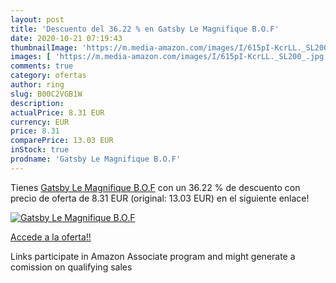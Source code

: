 ```yaml
---
layout: post
title: 'Descuento del 36.22 % en Gatsby Le Magnifique B.O.F'
date: 2020-10-21 07:19:43
thumbnailImage: 'https://m.media-amazon.com/images/I/615pI-KcrLL._SL200_.jpg'
images: [ 'https://m.media-amazon.com/images/I/615pI-KcrLL._SL200_.jpg' ]
comments: true
category: ofertas
author: ring
slug: B00C2VGB1W
description:
actualPrice: 8.31 EUR
currency: EUR
price: 8.31
comparePrice: 13.03 EUR
inStock: true
prodname: 'Gatsby Le Magnifique B.O.F'
---
```


Tienes [Gatsby Le Magnifique B.O.F](https://www.amazon.fr/dp/B00C2VGB1W/?tag=tolees0d-21) con un 36.22 % de descuento con precio de oferta de 8.31 EUR (original: 13.03 EUR) en el siguiente enlace!

[![Gatsby Le Magnifique B.O.F](https://m.media-amazon.com/images/I/615pI-KcrLL._SL200_.jpg)](https://www.amazon.fr/dp/B00C2VGB1W/?tag=tolees0d-21)

[Accede a la oferta!!](https://www.amazon.fr/dp/B00C2VGB1W/?tag=tolees0d-21)

Links participate in Amazon Associate program and might generate a comission on qualifying sales


